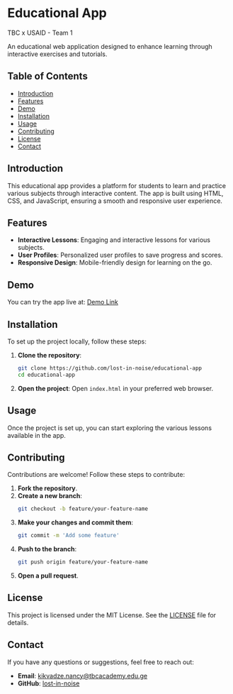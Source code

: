 # Educational App

TBC x USAID - Team 1

An educational web application designed to enhance learning through interactive exercises and tutorials.

## Table of Contents

- [Introduction](#introduction)
- [Features](#features)
- [Demo](#demo)
- [Installation](#installation)
- [Usage](#usage)
- [Contributing](#contributing)
- [License](#license)
- [Contact](#contact)

## Introduction

This educational app provides a platform for students to learn and practice various subjects through interactive content. The app is built using HTML, CSS, and JavaScript, ensuring a smooth and responsive user experience.

## Features

- **Interactive Lessons**: Engaging and interactive lessons for various subjects.
- **User Profiles**: Personalized user profiles to save progress and scores.
- **Responsive Design**: Mobile-friendly design for learning on the go.

## Demo

You can try the app live at: [Demo Link](#)

## Installation

To set up the project locally, follow these steps:

1. **Clone the repository**:

   ```sh
   git clone https://github.com/lost-in-noise/educational-app
   cd educational-app
   ```

2. **Open the project**:
   Open `index.html` in your preferred web browser.

## Usage

Once the project is set up, you can start exploring the various lessons available in the app.

## Contributing

Contributions are welcome! Follow these steps to contribute:

1. **Fork the repository**.
2. **Create a new branch**:
   ```sh
   git checkout -b feature/your-feature-name
   ```
3. **Make your changes and commit them**:
   ```sh
   git commit -m 'Add some feature'
   ```
4. **Push to the branch**:
   ```sh
   git push origin feature/your-feature-name
   ```
5. **Open a pull request**.

## License

This project is licensed under the MIT License. See the [LICENSE](LICENSE) file for details.

## Contact

If you have any questions or suggestions, feel free to reach out:

- **Email**: kikvadze.nancy@tbcacademy.edu.ge
- **GitHub**: [lost-in-noise](https://github.com/lost-in-noise)
